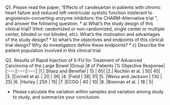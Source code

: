 Q1. Please read the paper, “Effects of candesartan in patients with chronic heart failure and reduced left-ventricular systolic function intolerant to angiotensin-converting-enzyme inhibitors: the CHARM-Alternative trial ”, and answer the following question.
    * a) What’s the study design of this clinical trial? (Hint: randomized or non-randomized, single center or multiple center, blinded or not blinded, etc). What’s the motivation and advantages of the study design?
    * b) what’s the objectives and endpoints of this clinical trial design? Why do investigators define these endpoints?
    * c) Describe the patient population involved in this clinical trial.

Q2. Results of Rapid Injection of 5-FU for Treatment of Advanced Carcinoma of the Large Bowel
|Group                                          |# of Patients                   |% Objective Response|
|:---:|:---:|:---:|
|1.| Sharp and Benefiel |                 15     |                                    65|
|2.| Rochlin et al.      |                       50|                                         45|
|3. |Cornell et al.       |                      20 |                                         36|
|4. |Field                 |                          38|                                          31|
|5. |Weiss and Jackson      |             130            |                           25|
|6. |Hurley                  |                      250   |                                    15|
|7. |ECOG                     |                     40     |                                    10|
|8. |Brennan et al.            |               18           |                              5|

   * Please calculate the variation within samples and variation among study to study, and summarize your conclusion.
